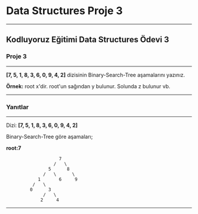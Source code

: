 # Data Structures Proje 3
-----

## Kodluyoruz Eğitimi Data Structures Ödevi 3


### Proje 3
---


**[7, 5, 1, 8, 3, 6, 0, 9, 4, 2]** dizisinin Binary-Search-Tree aşamalarını yazınız.

**Örnek:** root x'dir. root'un sağından y bulunur. Solunda z bulunur vb.

---
### Yanıtlar
---

Dizi: **[7, 5, 1, 8, 3, 6, 0, 9, 4, 2]**

Binary-Search-Tree göre aşamaları;

**root:7**

                        7
                      /   \
                    5      8                   
                  /   \      \
                1       6     9
              /   \
             0      3
                  /   \
                 2     4
                 
---